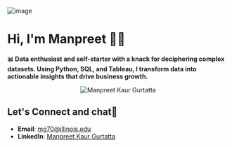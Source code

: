 ![image](https://github.com/manpreet0204/manpreet0204/assets/147951230/8b8174aa-1073-4b82-a93e-67d2391e5855)

# Hi, I'm Manpreet 👋🏻
</p>

**📊 Data enthusiast and self-starter with a knack for deciphering complex datasets. Using Python, SQL, and Tableau, I transform data into actionable insights that drive business growth.**


<p align="center"> 
 <img src="https://komarev.com/ghpvc/?username=manpreet0204&label=Profile%20views&color=0e75b6&style=flat" alt="Manpreet Kaur Gurtatta" /> 

## Let's Connect and chat🤝

- **Email**: [mg70@illinois.edu](mailto:mg70@illinois.edu)
- **LinkedIn**: [Manpreet Kaur Gurtatta](https://www.linkedin.com/in/manpreet-kaur-gurtatta-9634ab19b/)
